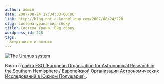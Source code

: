 ```yaml
---
author: admin
date: 2007-08-24 17:34:33+00:00
link: http://blog.not-a-kernel-guy.com/2007/08/24/228
slug: система-урана-вид-сбоку
title: Система Урана. Вид сбоку
wordpress_id: 228
tags:
- Астрономия и космос
---
```


[![The Uranus system](/2007/08/phot-37-07-preview.jpg)](/2007/08/phot-37-07-normal.jpg)

Взято с [сайта ESO (European Organisation for Astronomical Research in the Southern Hemisphere / Европейской Организации Астрономических Исследований в Южном Полушарии) ](http://www.eso.org/public/outreach/press-rel/pr-2007/pr-37-07.html).
